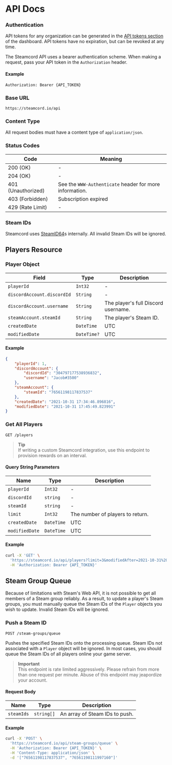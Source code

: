 # API Docs

### Authentication

API tokens for any organization can be generated in the [API tokens section](https://steamcord.io/dashboard/tokens) of the dashboard. API tokens have no expiration, but can be revoked at any time.

The Steamcord API uses a bearer authentication scheme. When making a request, pass your API token in the `Authorization` header.

#### Example

```http
Authorization: Bearer {API_TOKEN}
```

### Base URL

```
https://steamcord.io/api
```

### Content Type

All request bodies must have a content type of `application/json`.

### Status Codes

| Code               | Meaning                                                 |
| ------------------ | ------------------------------------------------------- |
| 200 (OK)           | -                                                       |
| 204 (OK)           | -                                                       |
| 401 (Unauthorized) | See the `WWW-Authenticate` header for more information. |
| 403 (Forbidden)    | Subscription expired                                    |
| 429 (Rate Limit)   | -                                                       |

### Steam IDs

Steamcord uses [SteamID64](https://developer.valvesoftware.com/wiki/SteamID)s internally. All invalid Steam IDs will be ignored.

## Players Resource

### Player Object  

| Field                      | Type        | Description                         |
| -------------------------- | ----------- | ----------------------------------- |
| `playerId`                 | `Int32`     | -                                   |
| `discordAccount.discordId` | `String`    | -                                   |
| `discordAccount.username`  | `String`    | The player's full Discord username. |
| `steamAccount.steamId`     | `String`    | The player's Steam ID.              |
| `createdDate`              | `DateTime`  | UTC                                 |
| `modifiedDate`             | `DateTime?` | UTC                                 |


#### Example

```json
{
    "playerId": 1,
    "discordAccount": {
        "discordId": "304797177538936832",
        "username": "Jacob#3500"
    },
    "steamAccount": {
        "steamId": "76561198117837537"
    },
    "createdDate": "2021-10-31 17:34:46.896816",
    "modifiedDate": "2021-10-31 17:45:49.823991"
}
```

### Get All Players
`GET /players`

> __Tip__ \
> If writing a custom Steamcord integration, use this endpoint to provision rewards on an interval.

#### Query String Parameters

| Name           | Type       | Description                      |
| -------------- | ---------- | -------------------------------- |
| `playerId`     | `Int32`    | -                                |
| `discordId`    | `string`   | -                                |
| `steamId`      | `string`   | -                                |
| `limit`        | `Int32`    | The number of players to return. |
| `createdDate`  | `DateTime` | UTC                              |
| `modifiedDate` | `DateTime` | UTC                              |

#### Example

```bash
curl -X 'GET' \
  'https://steamcord.io/api/players?limit=3&modifiedAfter=2021-10-31%2017%3A45%3A49.823991' \
  -H 'Authorization: Bearer {API_TOKEN}'
```

## Steam Group Queue

Because of limitations with Steam's Web API, it is not possible to get all members of a Steam group reliably. As a result, to update a player's Steam groups, you must manually queue the Steam IDs of the `Player` objects you wish to update. Invalid Steam IDs will be ignored.

### Push a Steam ID
`POST /steam-groups/queue`

Pushes the specified Steam IDs onto the processing queue. Steam IDs not associated with a `Player` object will be ignored. In most cases, you should queue the Steam IDs of all players online your game server.

> __Important__ \
> This endpoint is rate limited aggressively. Please refrain from more than one request per minute. Abuse of this endpoint may jeapordize your account.

#### Request Body

| Name            | Type       | Description                    |
| --------------- | ---------- | ------------------------------ |
| `steamIds`      | `string[]` | An array of Steam IDs to push. |

#### Example
```bash
curl -X 'POST' \
  'https://steamcord.io/api/steam-groups/queue' \
  -H 'Authorization: Bearer {API_TOKEN}' \
  -H 'Content-Type: application/json' \
  -d '["76561198117837537", "76561198111997160"]'
```
